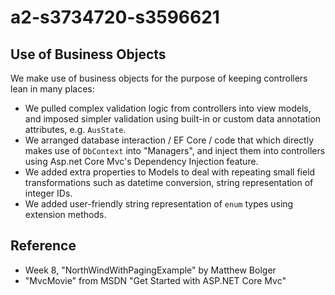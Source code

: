 # a2-s3734720-s3596621
## Use of Business Objects
We make use of business objects for the purpose of keeping controllers lean in many places:
- We pulled complex validation logic from controllers into view models, and imposed simpler validation using built-in or custom data annotation attributes, e.g. `AusState`. 
- We arranged database interaction / EF Core / code that which directly makes use of `DbContext` into "Managers", and inject them into controllers using Asp.net Core Mvc's Dependency Injection feature.
- We added extra properties to Models to deal with repeating small field transformations such as datetime conversion, string representation of integer IDs.
- We added user-friendly string representation of `enum` types using extension methods.


## Reference
- Week 8, "NorthWindWithPagingExample" by Matthew Bolger
- "MvcMovie" from MSDN "Get Started with ASP.NET Core Mvc"
